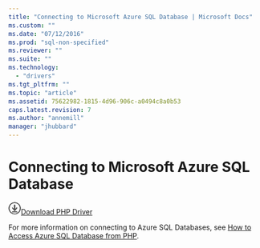 ```yaml
---
title: "Connecting to Microsoft Azure SQL Database | Microsoft Docs"
ms.custom: ""
ms.date: "07/12/2016"
ms.prod: "sql-non-specified"
ms.reviewer: ""
ms.suite: ""
ms.technology: 
  - "drivers"
ms.tgt_pltfrm: ""
ms.topic: "article"
ms.assetid: 75622982-1815-4d96-906c-a0494c8a0b53
caps.latest.revision: 7
ms.author: "annemill"
manager: "jhubbard"
---
```

# Connecting to Microsoft Azure SQL Database
![Download](../../ssdt/media/download.png)[Download PHP Driver](https://www.microsoft.com/download/details.aspx?id=20098)

For more information on connecting to Azure SQL Databases, see [How to Access Azure SQL Database from PHP](http://azure.microsoft.com/documentation/articles/sql-database-php-how-to-use/).  
  
